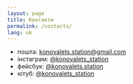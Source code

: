 ```yaml
---
layout: page
title: Контакти
permalink: /contacts/
lang: uk
---
```


- пошта: [konovalets.station@gmail.com](mailto:konovalets.station@gmail.com)
- інстаграм: [@konovalets_station](https://www.instagram.com/konovalets_station/)
- фейсбук: [@konovalets.station](https://www.facebook.com/konovalets.station)
- ютуб: [@konovalets_station](https://www.youtube.com/@konovalets_station)

